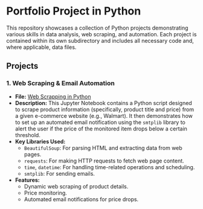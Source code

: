 # Portfolio Project in Python

This repository showcases a collection of Python projects demonstrating various skills in data analysis, web scraping, and automation. Each project is contained within its own subdirectory and includes all necessary code and, where applicable, data files.

## Projects

### 1. Web Scraping & Email Automation

* **File:** [Web Scrapping in Python](https://github.com/tafafa/Portfolio-Projects-in-Python/blob/main/Web%20Scrapping%20with%20Python.ipynb)
* **Description:** This Jupyter Notebook contains a Python script designed to scrape product information (specifically, product title and price) from a given e-commerce website (e.g., Walmart). It then demonstrates how to set up an automated email notification using the `smtplib` library to alert the user if the price of the monitored item drops below a certain threshold.
* **Key Libraries Used:**
    * `BeautifulSoup`: For parsing HTML and extracting data from web pages.
    * `requests`: For making HTTP requests to fetch web page content.
    * `time`, `datetime`: For handling time-related operations and scheduling.
    * `smtplib`: For sending emails.
* **Features:**
    * Dynamic web scraping of product details.
    * Price monitoring.
    * Automated email notifications for price drops.

